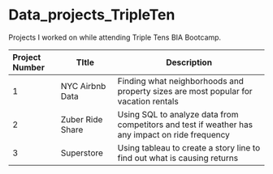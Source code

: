 # Data_projects_TripleTen
Projects I worked on while attending Triple Tens BIA Bootcamp.

| Project Number | TItle | Description |
|:------------- | ----------- | ------------- |
| 1 | NYC Airbnb Data | Finding what neighborhoods and property sizes are most popular for vacation rentals |
| 2 | Zuber Ride Share | Using SQL to analyze data from competitors and test if weather has any impact on ride frequency |
| 3 | Superstore | Using tableau to create a story line to find out what is causing returns |

